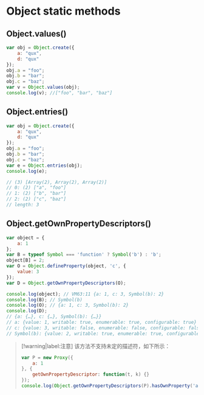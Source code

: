 # Object static methods

## Object.values()

```javascript
var obj = Object.create({
    a: "qux",
    d: "qux"
});
obj.a = "foo";
obj.b = "bar";
obj.c = "baz";
var v = Object.values(obj);
console.log(v); //["foo", "bar", "baz"]
```

## Object.entries()

```javascript
var obj = Object.create({
    a: "qux",
    d: "qux"
});
obj.a = "foo";
obj.b = "bar";
obj.c = "baz";
var e = Object.entries(obj);
console.log(e);

// (3) [Array(2), Array(2), Array(2)]
// 0: (2) ["a", "foo"]
// 1: (2) ["b", "bar"]
// 2: (2) ["c", "baz"]
// length: 3
```

## Object.getOwnPropertyDescriptors()

```javascript
var object = {
    a: 1
};
var B = typeof Symbol === 'function' ? Symbol('b') : 'b';
object[B] = 2;
var O = Object.defineProperty(object, 'c', {
    value: 3
});
var D = Object.getOwnPropertyDescriptors(O);

console.log(object); // VM63:11 {a: 1, c: 3, Symbol(b): 2}
console.log(B); // Symbol(b)
console.log(O); // {a: 1, c: 3, Symbol(b): 2}
console.log(D);
// {a: {…}, c: {…}, Symbol(b): {…}}
// a: {value: 1, writable: true, enumerable: true, configurable: true}
// c: {value: 3, writable: false, enumerable: false, configurable: false}
// Symbol(b): {value: 2, writable: true, enumerable: true, configurable: true}
```

> [!warning|label:注意]
> 该方法不支持未定的描述符，如下所示：
> 
> ```js
> var P = new Proxy({
>     a: 1
> }, {
>     getOwnPropertyDescriptor: function(t, k) {}
> });
> console.log(Object.getOwnPropertyDescriptors(P).hasOwnProperty('a')); //false
> ```
